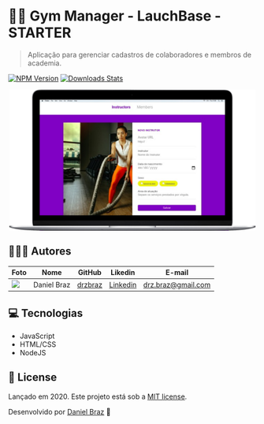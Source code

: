 # :weight_lifting_man:	Gym Manager - LauchBase - STARTER

> Aplicação para gerenciar cadastros de colaboradores e membros de academia.

[![NPM Version][npm-image]][npm-url]
[![Downloads Stats][npm-downloads]][npm-url]

<p align="center">
  <img align="center" width=500px src="./.github/gym-image.png" alt="Web-Register" border="0">
</p>

## 👨🏼‍💻 Autores

| Foto                                                                                                                             | Nome                      | GitHub                                   | Likedin                                                 | E-mail                    |
| -------------------------------------------------------------------------------------------------------------------------------- | ------------------------- | ---------------------------------------- | ------------------------------------------------------- | ------------------------- |
| <img src="https://avatars1.githubusercontent.com/u/29317790?s=460&u=7ead8fb31f383bf39620f4468b7a29982a16dd2e&v=4" width="100px"> | Daniel Braz | [drzbraz](https://github.com/drzbraz) | [Linkedin](https://www.linkedin.com/in/drzbraz/) | drz.braz@gmail.com |

## :computer: Tecnologias

- JavaScript
- HTML/CSS
- NodeJS

## :green_book: License

Lançado em 2020.
Este projeto está sob a [MIT license](https://github.com/drzbraz/gym-manager/blob/master/LICENSE).

Desenvolvido por <a href="https://github.com/drzbraz">Daniel Braz</a> :space_invader:
 <!--  Créditos Readme.md <a href="https://github.com/jeffeloy">Jefferson Eloy</a> -->


<!-- Markdown link & img dfn's -->

[npm-image]: https://img.shields.io/npm/v/datadog-metrics.svg?style=flat-square
[npm-url]: https://npmjs.org/package/datadog-metrics
[npm-downloads]: https://img.shields.io/npm/dm/datadog-metrics.svg?style=flat-square
